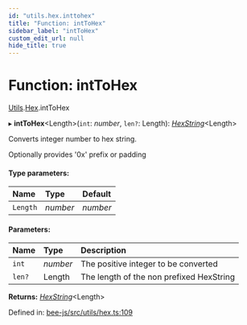 ```yaml
---
id: "utils.hex.inttohex"
title: "Function: intToHex"
sidebar_label: "intToHex"
custom_edit_url: null
hide_title: true
---
```


# Function: intToHex

[Utils](../modules/utils.md).[Hex](../modules/utils.hex.md).intToHex

▸ **intToHex**<Length\>(`int`: *number*, `len?`: Length): [*HexString*](../types/utils.hex.hexstring.md)<Length\>

Converts integer number to hex string.

Optionally provides '0x' prefix or padding

#### Type parameters:

Name | Type | Default |
:------ | :------ | :------ |
`Length` | *number* | *number* |

#### Parameters:

Name | Type | Description |
:------ | :------ | :------ |
`int` | *number* | The positive integer to be converted   |
`len?` | Length | The length of the non prefixed HexString    |

**Returns:** [*HexString*](../types/utils.hex.hexstring.md)<Length\>

Defined in: [bee-js/src/utils/hex.ts:109](https://github.com/ethersphere/bee-js/blob/8087a81/src/utils/hex.ts#L109)
